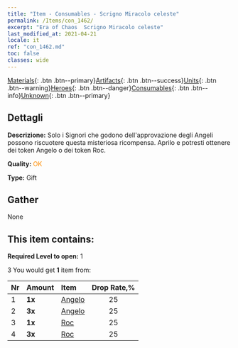 ```yaml
---
title: "Item - Consumables - Scrigno Miracolo celeste"
permalink: /Items/con_1462/
excerpt: "Era of Chaos  Scrigno Miracolo celeste"
last_modified_at: 2021-04-21
locale: it
ref: "con_1462.md"
toc: false
classes: wide
---
```

 [Materials](/it/Items/){: .btn .btn--primary}[Artifacts](/it/Items/Artifacts/){: .btn .btn--success}[Units](/it/Items/Units/){: .btn .btn--warning}[Heroes](/it/Items/Heroes/){: .btn .btn--danger}[Consumables](/it/Items/Consumables/){: .btn .btn--info}[Unknown](/it/Items/Unknown/){: .btn .btn--primary}

## Dettagli
 **Descrizione:** Solo i Signori che godono dell'approvazione degli Angeli possono riscuotere questa misteriosa ricompensa. Aprilo e potresti ottenere dei token Angelo o dei token Roc.

 **Quality:** <span style="color: #FF8C00">OK</span>

 **Type:** Gift

## Gather

  None

## This item contains:

 **Required Level to open:** 1

 3 You would get **1** item  from:

  | Nr | Amount |     Item    | Drop Rate,% |
  |:---|:-------|:------------|:---------:|
  | 1 |  **1x** | [Angelo](/it/Items/unt_196/) | 25 | 
  | 2 |  **3x** | [Angelo](/it/Items/unt_196/) | 25 | 
  | 3 |  **1x** | [Roc](/it/Items/unt_221/) | 25 | 
  | 4 |  **3x** | [Roc](/it/Items/unt_221/) | 25 | 
